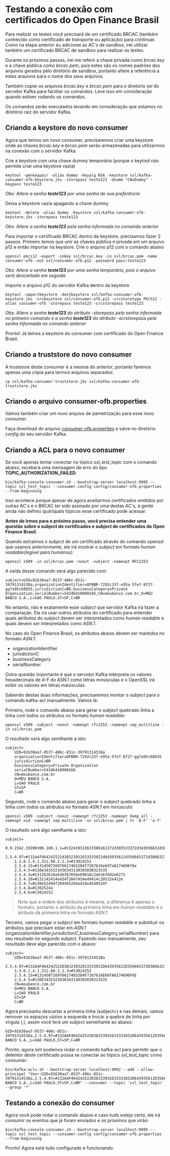 # Testando a conexão com certificados do Open Finance Brasil

Para realizar os testes você precisará de um certificado BRCAC (também conhecido como certificado de transporte ou aplicação) para continuar. Como na etapa anterior eu adicionei as AC's de sandbox, irei utilizar também um certificado BRCAC de sandbox para realizar os testes.

Durante os próximos passos, irei me referir a chave privada como _brcac.key_ e a chave pública como _brcac.pem_, pois estes são os nomes padrões dos arquivos gerados pelo diretório de sandbox, portanto altere a referência a estes arquivos para o nome dos seus arquivos.

Também copiei os arquivos _brcac.key_ e _brcac.pem_ para o diretório _ssl_ do servidor Kafka para facilitar os comandos. Leve isso em consideração quando estiver rodando os comandos.

Os comandos serão executados levando em consideração que estamos no diretório raiz do servidor Kafka.

## Criando a keystore do novo consumer
Agora que temos um novo consumer, precisaremos criar uma keystore onde as chaves _brcac.key_ e _brcac.pem_ serão armazenadas para utilizarmos na conexão com o servidor Kafka.

Crie a keystore com uma chave dummy temporária (porque o keytool não permite criar uma keystore vazia)
```
keytool -genkeypair -alias dummy -keyalg RSA -keystore ssl/kafka-consumer-ofb-keystore.jks -storepass teste123 -dname "CN=Dummy" -keypass teste123
```
_Obs: Altere a senha **teste123** por uma senha de sua preferência_

Deixa a keystore vazia apagando a chave dummy
```
keytool -delete -alias dummy -keystore ssl/kafka-consumer-ofb-keystore.jks -storepass teste123
```
_Obs: Altere a senha **teste123** pela senha informada no comando anterior_

Para importar o certificado BRCAC dentro da keystore, precisamos fazer 2 passos. Primeiro temos que unir as chaves pública e privada em um arquivo p12 e então importar na keystore.
Crie o arquivo p12 com o comando abaixo
```
openssl pkcs12 -export -inkey ssl/brcac.key -in ssl/brcac.pem -name consumer-ofb -out ssl/consumer-ofb.p12 -password pass:teste123
```
_Obs: Altere a senha **teste123** por uma senha temporária, pois o arquivo será descartado em seguida_

Importe o arquivo p12 do servidor Kafka dentro da keystore
```
keytool -importkeystore -destkeystore ssl/kafka-consumer-ofb-keystore.jks -srckeystore ssl/consumer-ofb.p12 -srcstoretype PKCS12 -alias consumer-ofb -storepass teste123 -srcstorepass teste123
```
_Obs: Altere a senha **teste123** do atributo -storepass pela senha informada no primeiro comando e a senha **teste123** do atributo -scrstorepass pela senha informada no comando anterior_

Pronto! Já temos a keystore do consumer com certificado do Open Finance Brasil.

## Criando a truststore do novo consumer
A truststore deste consumer é a mesma do anterior, portanto faremos apenas uma cópia para termos arquivos separados:

```
cp ssl/kafka-consumer-truststore.jks ssl/kafka-consumer-ofb-truststore.jks
```

## Criando o arquivo consumer-ofb.properties
Vamos também criar um novo arquivo de pametrização para esse novo consumer.

Faça download do arquivo [consumer-ofb.properties](./confs/consumer-ofb.properties) e salve no diretório _config_ do seu servidor Kafka.

## Criando a ACL para o novo consumer
Se você apenas tentar conectar no tópico _ssl_test_topic_ com o comando abaixo, receberá uma mensagem de erro do tipo **TOPIC_AUTHORIZATION_FAILED**:

```
bin/kafka-console-consumer.sh --bootstrap-server localhost:9095 --topic ssl_test_topic --consumer.config config/consumer-ofb.properties --from-beginning
```

Isso acontece porque apesar de agora aceitarmos certificados emitidos por outras AC's e o BRCAC ter sido assinado por uma destas AC's, a gente ainda não definiu qual/quais tópicos esse certificado pode acessar.


**Antes de irmos para o próximo passo, você precisa entender uma questão sobre o subject de certificados e subject de certificados do Open Finance Brasil.**

Quando extraímos o _subject_ de um certificado através do comando openssl que usamos anteriormente, ele irá mostrar o _subject_ em formato _human readable(legível para humanos)_:

```
openssl x509 -in ssl/brcac.pem -noout -subject -nameopt RFC2253
```

A saída desse comando será algo parecido com:

```
subject=UID=91630aa7-0537-486c-851c-39791314538a,organizationIdentifier=OFBBR-7292c33f-e95a-5fe7-8f27-gg7a95c68b55,jurisdictionC=BR,businessCategory=Private Organization,serialNumber=54246410000166,CN=meubanco.com.br,O=MEU BANCO S.A.,L=SAO PAULO,ST=SP,C=BR
```

No entanto, não é exatamente esse _subject_ que servidor Kafka irá fazer a comparação. Ele irá usar outros atributos do certificado para entender quais atributos do _subject_ devem ser interpretados como _human readable_ e quais devem ser interpretados como _ASN.1_.

No caso do Open Finance Brasil, os atributos abaixo devem ser mantidos no formato _ASN.1_:
- organizationIdentifier
- jurisdictionC
- businessCategory
- serialNumber

Outra questão importante é que o servidor Kafka interpreta os valores hexadecimais de A-F do ASN.1 como letras minúsculas e o OpenSSL irá exibir os valores em letras maiúsculas.

Sabendo destas duas informações, precisaremos montar o _subject_ para o comando kafka-acl manualmente. Vamos lá:

Primeiro, rode o comando abaixo para gerar o _subject_ quebrado linha a linha com todos os atributos no formato _human readable_:

```
openssl x509 -subject -noout -nameopt rfc2253 -nameopt sep_multiline -in ssl/brcac.pem
```

O resultado será algo semlhante a isto:
```
subject=
    UID=91630aa7-0537-486c-851c-39791314538a
    organizationIdentifier=OFBBR-7292c33f-e95a-5fe7-8f27-gg7a95c68b55
    jurisdictionC=BR
    businessCategory=Private Organization
    serialNumber=54246410000166
    CN=meubanco.com.br
    O=MEU BANCO S.A.
    L=SAO PAULO
    ST=SP
    C=BR
```

Segundo, rode o comando abaixo para gerar o _subject_ quebrado linha a linha com todos os atributos no formato _ASN.1_ em minúsculo:

```
openssl x509 -subject -noout -nameopt rfc2253 -nameopt dump_all -nameopt oid -nameopt sep_multiline -in ssl/brcac.pem | tr 'A-F' 'a-f'
```
O resultado será algo semlhante a isto:
```
subject=
    0.9.2342.19200300.100.1.1=#132439313633306161372d303533372d343836632d383531632d333937393133313435333861
    2.5.4.97=#132a4f464242522d38323932633333652d643935612d356665372d386632372d646437613935633638623535
    1.3.6.1.4.1.311.60.2.1.3=#13024252
    2.5.4.15=#131450726976617465204f7267616e697a6174696f6e
    2.5.4.5=#130e3435323436343130303030313535
    2.5.4.3=#131262616e636f67656e69616c2e636f6d2e6272
    2.5.4.10=#131142414e434f2047454e49414c20532e412e
    2.5.4.7=#130e52494f204445204a414e4549524f
    2.5.4.8=#1302524a
    2.5.4.6=#13024252
```
>Note que a ordem dos atributos é mesma, a diferença é apenas o formato, portanto o atributo da primeira linha em _human readable_ é o atributo da primeira linha no formato _ASN.1_.

Terceiro, vamos pegar o _subject_ em formato _human readable_ e substituir os atributos que precisam estar em _ASN.1_ (organizationIdentifier,jurisdictionC,businessCategory,serialNumber) para seu resultado no segundo subject. Fazendo isso manualmente, seu resultado deve algo parecido com o abaixo:

```
subject=
    UID=91630aa7-0537-486c-851c-39791314538a
    2.5.4.97=#132A4F464242522D38323932633333652D643935612D356665372D386632372D646437613935633638623535
    1.3.6.1.4.1.311.60.2.1.3=#13024252
    2.5.4.15=#131450726976617465204F7267616E697A6174696F6E
    2.5.4.5=#130E3435323436343130303030313535
    CN=meubanco.com.br
    O=MEU BANCO S.A.
    L=SAO PAULO
    ST=SP
    C=BR
```

Agora precisamo descartar a primeira linha (subject=) e nas demais, vamos remover os espaços vázios a esquerda e trocar a quebra de linha por vírgula (,), assim você terá um _subject_ semelhante ao abaixo:

```
UID=91630aa7-0537-486c-851c-39791314538a,2.5.4.97=#132A4F464242522D38323932633333652D643935612D356665372D386632372D646437613935633638623535,1.3.6.1.4.1.311.60.2.1.3=#13024252,2.5.4.15=#131450726976617465204F7267616E697A6174696F6E,2.5.4.5=#130E3435323436343130303030313535,CN=meubanco.com.br,O=MEU BANCO S.A.,L=SAO PAULO,ST=SP,C=BR
```

Pronto, agora sim podemos rodar o comando kafka-acl para permitir que o detentor deste certificado possa se conectar ao tópico _ssl_test_topic_ como consumer:

```
bin/kafka-acls.sh --bootstrap-server localhost:9092 --add --allow-principal "User:UID=91630aa7-0537-486c-851c-39791314538a,2.5.4.97=#132A4F464242522D38323932633333652D643935612D356665372D386632372D646437613935633638623535,1.3.6.1.4.1.311.60.2.1.3=#13024252,2.5.4.15=#131450726976617465204F7267616E697A6174696F6E,2.5.4.5=#130E3435323436343130303030313535,CN=meubanco.com.br,O=MEU BANCO S.A.,L=SAO PAULO,ST=SP,C=BR" --consumer --topic 'ssl_test_topic' --group '*'
```

## Testando a conexão do consumer
Agora você pode rodar o comando abaixo e caso tudo esteja certo, ele irá consumir os eventos que já foram enviados e os próximos que virão:

```
bin/kafka-console-consumer.sh --bootstrap-server localhost:9095 --topic ssl_test_topic --consumer.config config/consumer-ofb.properties --from-beginning
```

Pronto! Agora está tudo configurado e funcionando.